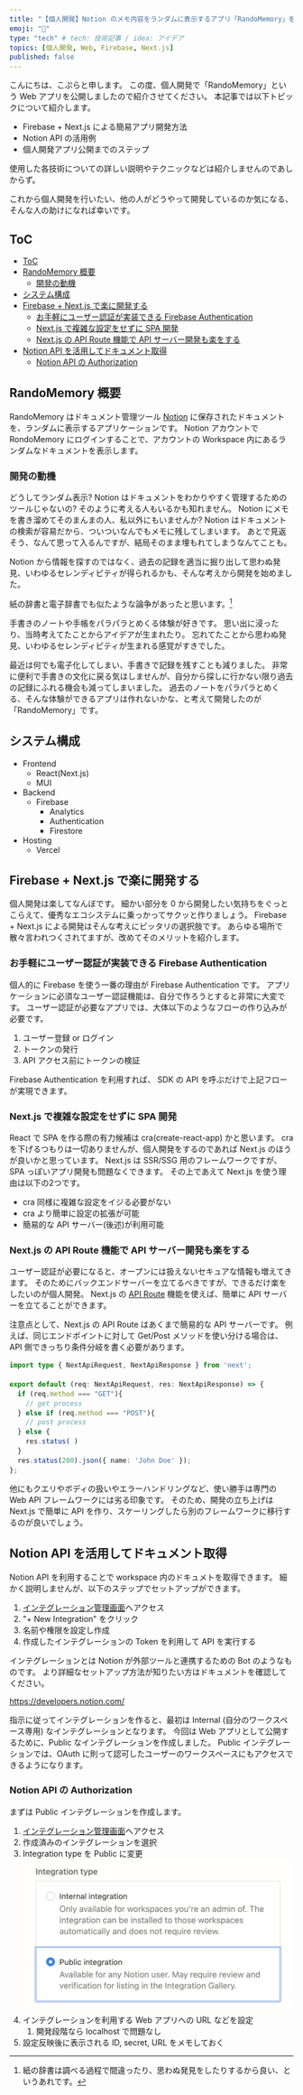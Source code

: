 ```yaml
---
title: "【個人開発】Notion のメモ内容をランダムに表示するアプリ「RandoMemory」を公開した"
emoji: "👏"
type: "tech" # tech: 技術記事 / idea: アイデア
topics: [個人開発, Web, Firebase, Next.js]
published: false
---
```


こんにちは、こぷらと申します。
この度、個人開発で「RandoMemory」という Web アプリを公開しましたので紹介させてください。
本記事では以下トピックについて紹介します。

- Firebase + Next.js による簡易アプリ開発方法
- Notion API の活用例
- 個人開発アプリ公開までのステップ

使用した各技術についての詳しい説明やテクニックなどは紹介しませんのであしからず。

これから個人開発を行いたい、他の人がどうやって開発しているのか気になる、そんな人の助けになれば幸いです。

## ToC

- [ToC](#toc)
- [RandoMemory 概要](#randomemory-概要)
  - [開発の動機](#開発の動機)
- [システム構成](#システム構成)
- [Firebase + Next.js で楽に開発する](#firebase--nextjs-で楽に開発する)
  - [お手軽にユーザー認証が実装できる Firebase Authentication](#お手軽にユーザー認証が実装できる-firebase-authentication)
  - [Next.js で複雑な設定をせずに SPA 開発](#nextjs-で複雑な設定をせずに-spa-開発)
  - [Next.js の API Route 機能で API サーバー開発も楽をする](#nextjs-の-api-route-機能で-api-サーバー開発も楽をする)
- [Notion API を活用してドキュメント取得](#notion-api-を活用してドキュメント取得)
  - [Notion API の Authorization](#notion-api-の-authorization)

## RandoMemory 概要

RandoMemory はドキュメント管理ツール [Notion](https://www.notion.so/) に保存されたドキュメントを、ランダムに表示するアプリケーションです。
Notion アカウントで RondoMemory にログインすることで、アカウントの Workspace 内にあるランダムなドキュメントを表示します。

### 開発の動機

どうしてランダム表示? Notion はドキュメントをわかりやすく管理するためのツールじゃないの?
そのように考える人もいるかも知れません。
Notion にメモを書き溜めてそのまんまの人、私以外にもいませんか?
Notion はドキュメントの検索が容易だから、ついついなんでもメモに残してしまいます。
あとで見返そう、なんて思って入るんですが、結局そのまま埋もれてしまうなんてことも。

Notion から情報を探すのではなく、過去の記録を適当に掘り出して思わぬ発見、いわゆるセレンディピティが得られるかも、そんな考えから開発を始めました。

紙の辞書と電子辞書でも似たような論争があったと思います。[^1]

手書きのノートや手帳をパラパラとめくる体験が好きです。
思い出に浸ったり、当時考えてたことからアイデアが生まれたり。
忘れてたことから思わぬ発見、いわゆるセレンディピティが生まれる感覚がすきでした。

最近は何でも電子化してしまい、手書きで記録を残すことも減りました。
非常に便利で手書きの文化に戻る気はしませんが、自分から探しに行かない限り過去の記録にふれる機会も減ってしまいました。
過去のノートをパラパラとめくる、そんな体験ができるアプリは作れないかな、と考えて開発したのが「RandoMemory」です。

## システム構成

- Frontend
  - React(Next.js)
  - MUI
- Backend
  - Firebase
    - Analytics
    - Authentication
    - Firestore
- Hosting
  - Vercel

## Firebase + Next.js で楽に開発する

個人開発は楽してなんぼです。
細かい部分を 0 から開発したい気持ちをぐっとこらえて、優秀なエコシステムに乗っかってサクッと作りましょう。
Firebase + Next.js による開発はそんな考えにピッタリの選択肢です。
あらゆる場所で散々言われつくされてますが、改めてそのメリットを紹介します。

### お手軽にユーザー認証が実装できる Firebase Authentication

個人的に Firebase を使う一番の理由が Firebase Authentication です。
アプリケーションに必須なユーザー認証機能は、自分で作ろうとすると非常に大変です。
ユーザー認証が必要なアプリでは、大体以下のようなフローの作り込みが必要です。

1. ユーザー登録 or ログイン
2. トークンの発行
3. API アクセス前にトークンの検証

Firebase Authentication を利用すれば、 SDK の API を呼ぶだけで上記フローが実現できます。

### Next.js で複雑な設定をせずに SPA 開発

React で SPA を作る際の有力候補は cra(create-react-app) かと思います。
cra を下げるつもりは一切ありませんが、個人開発をするのであれば Next.js のほうが良いかと思っています。
Next.js は SSR/SSG 用のフレームワークですが、 SPA っぽいアプリ開発も問題なくできます。
その上であえて Next.js を使う理由は以下の2つです。

- cra 同様に複雑な設定をイジる必要がない
- cra より簡単に設定の拡張が可能
- 簡易的な API サーバー(後述)が利用可能

### Next.js の API Route 機能で API サーバー開発も楽をする

ユーザー認証が必要になると、オープンには扱えないセキュアな情報も増えてきます。
そのためにバックエンドサーバーを立てるべきですが、できるだけ楽をしたいのが個人開発。
Next.js の [API Route](https://nextjs-ja-translation-docs.vercel.app/docs/api-routes/introduction) 機能を使えば、簡単に API サーバーを立てることができます。

注意点として、Next.js の API Route はあくまで簡易的な API サーバーです。
例えば、同じエンドポイントに対して Get/Post メソッドを使い分ける場合は、API 側できっちり条件分岐を書く必要があります。

```javascript:title=pages/api/user.ts
import type { NextApiRequest, NextApiResponse } from 'next';

export default (req: NextApiRequest, res: NextApiResponse) => {
  if (req.method === "GET"){
    // get process
  } else if (req.method === "POST"){
    // post process
  } else {
    res.status( )
  }
  res.status(200).json({ name: 'John Doe' });
};
```

他にもクエリやボディの扱いやエラーハンドリングなど、使い勝手は専門の Web API フレームワークには劣る印象です。
そのため、開発の立ち上げは Next.js で簡単に API を作り、スケーリングしたら別のフレームワークに移行するのが良いでしょう。

## Notion API を活用してドキュメント取得

Notion API を利用することで workspace 内のドキュメトを取得できます。
細かく説明しませんが、以下のステップでセットアップができます。

1. [インテグレーション管理画面](https://www.notion.so/my-integrations)へアクセス
2. "+ New Integration" をクリック
3. 名前や権限を設定し作成
4. 作成したインテグレーションの Token を利用して API を実行する

インテグレーションとは Notion が外部ツールと連携するための Bot のようなものです。
より詳細なセットアップ方法が知りたい方はドキュメントを確認してください。

<https://developers.notion.com/>

指示に従ってインテグレーションを作ると、最初は Internal (自分のワークスペース専用) なインテグレーションとなります。
今回は Web アプリとして公開するために、Public なインテグレーションを作成しました。
Public インテグレーションでは、OAuth に則って認可したユーザーのワークスペースにもアクセスできるようになります。

### Notion API の Authorization

まずは Public インテグレーションを作成します。

1. [インテグレーション管理画面](https://www.notion.so/my-integrations)へアクセス
2. 作成済みのインテグレーションを選択
3. Integration type を Public に変更
    ![Change integration type to public](../images/randomemory-release/change-public.png)
4. インテグレーションを利用する Web アプリへの URL などを設定
   1. 開発段階なら localhost で問題なし
5. 設定反映後に表示される ID, secret, URL をメモしておく

[^1]: 紙の辞書は調べる過程で間違ったり、思わぬ発見をしたりするから良い、というあれです。
